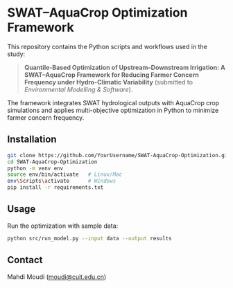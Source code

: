 # SWAT–AquaCrop Optimization Framework

This repository contains the Python scripts and workflows used in the study:

> **Quantile-Based Optimization of Upstream–Downstream Irrigation: A SWAT–AquaCrop Framework for Reducing Farmer Concern Frequency under Hydro-Climatic Variability** (submitted to *Environmental Modelling & Software*).

The framework integrates SWAT hydrological outputs with AquaCrop crop simulations and applies multi-objective optimization in Python to minimize farmer concern frequency.

## Installation

```bash
git clone https://github.com/YourUsername/SWAT-AquaCrop-Optimization.git
cd SWAT-AquaCrop-Optimization
python -m venv env
source env/bin/activate   # Linux/Mac
env\Scripts\activate      # Windows
pip install -r requirements.txt
```

## Usage

Run the optimization with sample data:

```bash
python src/run_model.py --input data --output results
```

## Contact

Mahdi Moudi (moudi@cuit.edu.cn)
